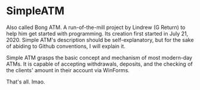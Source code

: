 # SimpleATM
Also called Bong ATM. A run-of-the-mill project by Lindrew (G Return) to help him get started with programming. Its creation first started in July 21, 2020. Simple ATM's description should be self-explanatory, but for the sake of abiding to Github conventions, I will explain it.

Simple ATM grasps the basic concept and mechanism of most modern-day ATMs. It is capable of accepting withdrawals, deposits, and the checking of the clients' amount in their account via WinForms.

That's all. lmao.
